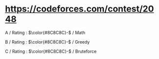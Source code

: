 # https://codeforces.com/contest/2048

A / Rating : $\color{#8C8C8C}-$ / Math

B / Rating : $\color{#8C8C8C}-$ / Greedy

C / Rating : $\color{#8C8C8C}-$ / Bruteforce
